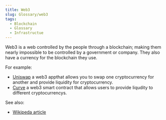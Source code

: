 ```yaml
---
title: Web3
slug: Glossary/web3
tags:
  - Blockchain
  - Glossary
  - Infrastructue
---
```

Web3 is a web controlled by the people through a blockchain; making them nearly impossible to be controlled by a government or company. They also have a currency for the blockchain they use.

For example: 
- [Uniswap](https://uniswap.org) a web3 appthat allows you to swap one cryptocurrency for another and provide liquidity for cryptocurrency.
- [Curve](https://curve.fi) a web3 smart contract that allows users to provide liqudity to different cryptocurrencys.

See also:
- [Wikipeda article](https://en.m.wikipedia.org/wiki/Web3)
